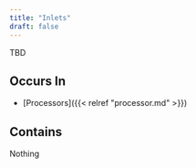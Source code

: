 ```yaml
---
title: "Inlets"
draft: false
---
```


TBD

## Occurs In
* [Processors]({{< relref "processor.md" >}})

## Contains 
Nothing
